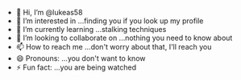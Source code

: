 - 👋 Hi, I’m @lukeas58
- 👀 I’m interested in ...finding you if you look up my profile
- 🌱 I’m currently learning ...stalking techniques
- 💞️ I’m looking to collaborate on ...nothing you need to know about
- 📫 How to reach me ...don't worry about that, I'll reach you
- 😄 Pronouns: ...you don't want to know
- ⚡ Fun fact: ...you are being  watched

<!---
lukeas58/lukeas58 is a ✨ special ✨ repository because its `README.md` (this file) appears on your GitHub profile.
You can click the Preview link to take a look at your changes.
--->
